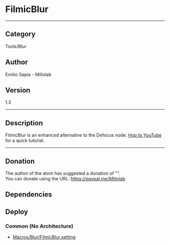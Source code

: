 # FilmicBlur
___

## Category
Tools/Blur

## Author
Emilio Sapia - Millolab

## Version
1.3

___

## Description
<p>FilmicBlur is an enhanced alternative to the Defocus node. <a href="https://youtu.be/UvWls1VJUbE">Hop to YouTube</a> for a quick tutorial.</p>

___

## Donation
The author of the atom has suggested a donation of "".  
You can donate using the URL: <a href="https://paypal.me/Millolab" class="button">https://paypal.me/Millolab</a>
## Dependencies

## Deploy

### Common (No Architecture)

<ul>
<li><a href="https://gitlab.com/WeSuckLess/Reactor/-/blob/master/Atoms/com.Millolab.FilmicBlur/Macros/Blur/FilmicBlur.setting?ref_type=heads">Macros/Blur/FilmicBlur.setting</a></li>
</ul>
